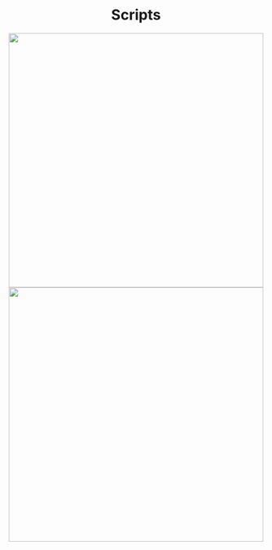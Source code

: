 <h1 align="center">Scripts</h1>

<div align="center">
  <a href="https://github.com/Centralmatrix3/Matrix-io">
    <img src="https://github-readme-stats.vercel.app/api/pin/?username=Centralmatrix3&repo=Matrix-io&theme=default" width="500" />
  </a>
  <a href="https://github.com/Centralmatrix3/Scripts">
    <img src="https://github-readme-stats.vercel.app/api/pin/?username=Centralmatrix3&repo=Scripts&theme=default" width="500" />
  </a>
</div>